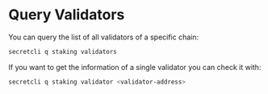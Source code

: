 # Query Validators

You can query the list of all validators of a specific chain:

```bash
secretcli q staking validators
```

If you want to get the information of a single validator you can check it with:

```bash
secretcli q staking validator <validator-address>
```

### &#x20;<a href="#bond-tokens" id="bond-tokens"></a>
